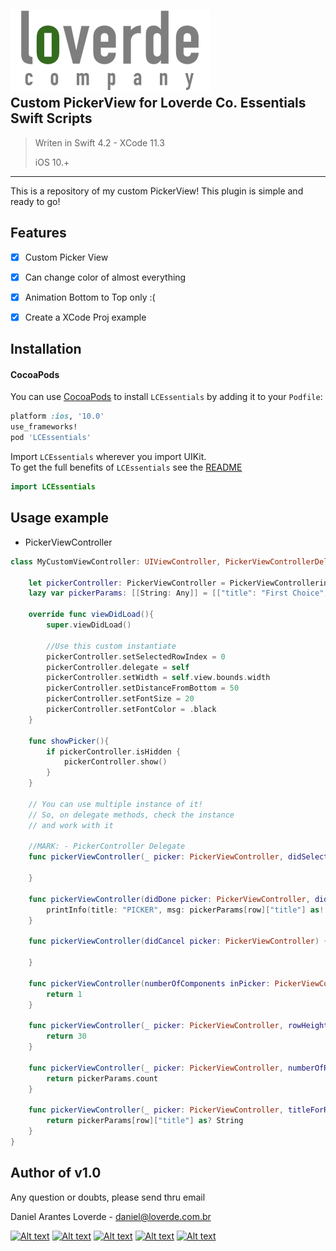 
![](loverde_company_logo_full.png)  
Custom PickerView for Loverde Co. Essentials Swift Scripts
----
> Writen in Swift 4.2 - XCode 11.3
> 
> iOS 10.+
> 
----

This is a repository of my custom PickerView! This plugin is simple and ready to go!

## Features
- [x] Custom Picker View
- [x] Can change color of almost everything
- [x] Animation Bottom to Top only :(
- [x] Create a XCode Proj example


Installation
----
#### CocoaPods
You can use [CocoaPods](http://cocoapods.org/) to install `LCEssentials` by adding it to your `Podfile`:

```ruby
platform :ios, '10.0'
use_frameworks!
pod 'LCEssentials'
```

Import `LCEssentials` wherever you import UIKit.  
To get the full benefits of `LCEssentials` see the [README](README.md)

``` swift
import LCEssentials
```

## Usage example


* PickerViewController  

```swift
class MyCustomViewController: UIViewController, PickerViewControllerDelegate {
	
    let pickerController: PickerViewController = PickerViewControllerinstantiate()
    lazy var pickerParams: [[String: Any]] = [["title": "First Choice", "row": 0], ["title": "Sec Choice", "row": 1], ["title": "Third Choice", "row": 2]]
	
    override func viewDidLoad(){
		super.viewDidLoad()
		
    	//Use this custom instantiate
    	pickerController.setSelectedRowIndex = 0
    	pickerController.delegate = self
    	pickerController.setWidth = self.view.bounds.width
    	pickerController.setDistanceFromBottom = 50
    	pickerController.setFontSize = 20
    	pickerController.setFontColor = .black
	}
	
	func showPicker(){
	    if pickerController.isHidden {
        	pickerController.show()
        }
	}
	
    // You can use multiple instance of it!
    // So, on delegate methods, check the instance
    // and work with it
	
    //MARK: - PickerController Delegate
    func pickerViewController(_ picker: PickerViewController, didSelectRow row: Int, inComponent component: Int) {
        
    }
    
    func pickerViewController(didDone picker: PickerViewController, didSelectRow row: Int, inComponent component: Int) {
        printInfo(title: "PICKER", msg: pickerParams[row]["title"] as! String)
    }
    
    func pickerViewController(didCancel picker: PickerViewController) {
        
    }
    
    func pickerViewController(numberOfComponents inPicker: PickerViewController) -> Int {
        return 1
    }
    
    func pickerViewController(_ picker: PickerViewController, rowHeightForComponent component: Int) -> CGFloat {
        return 30
    }
    
    func pickerViewController(_ picker: PickerViewController, numberOfRowsInComponent component: Int) -> Int {
        return pickerParams.count
    }
    
    func pickerViewController(_ picker: PickerViewController, titleForRow row: Int, forComponent component: Int) -> String? {
        return pickerParams[row]["title"] as? String
    }
}
```


Author of v1.0
----

Any question or doubts, please send thru email

Daniel Arantes Loverde - <daniel@loverde.com.br>

[![Alt text](https://loverde.com.br/_signature/loverde_github_mail.gif "My Resume")](https://github.com/loverde-co/resume/)
[![Alt text](https://loverde.com.br/_signature/loverde_bitbucket_mail.gif "Loverde Co. Bitbucket")](https://bitbucket.org/loverde_co)
[![Alt text](https://loverde.com.br/_signature/loverde_github_mail.gif "Loverde Co. Github")](https://github.com/loverde-co)
[![Alt text](https://loverde.com.br/_signature/loverde_twitter_mail.gif "Personal Twitter")](http://twitter.com/jack_loverde)
[![Alt text](https://loverde.com.br/_signature/loverde_instagram_mail.gif "Personal Instagram")](https://instagram.com/loverde)
